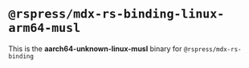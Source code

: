 # `@rspress/mdx-rs-binding-linux-arm64-musl`

This is the **aarch64-unknown-linux-musl** binary for `@rspress/mdx-rs-binding`
